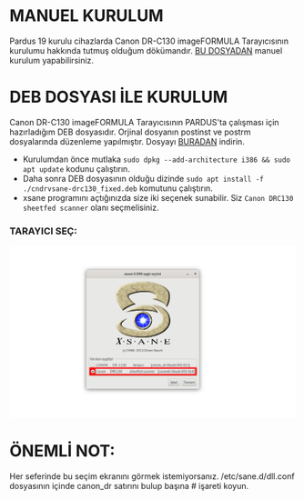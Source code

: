 # MANUEL KURULUM
Pardus 19 kurulu cihazlarda Canon DR-C130 imageFORMULA Tarayıcısının kurulumu hakkında tutmuş olduğum dökümandır. [BU DOSYADAN](https://github.com/yahyayildirim/canon_dr_c130/blob/main/dr-c130-tan%C4%B1tma.txt) manuel kurulum yapabilirsiniz.


# DEB DOSYASI İLE KURULUM
Canon DR-C130 imageFORMULA Tarayıcısının PARDUS'ta çalışması için hazırladığım DEB dosyasıdır. Orjinal dosyanın postinst ve postrm dosyalarında düzenleme yapılmıştır. Dosyayı [BURADAN](https://github.com/yahyayildirim/canon_dr_c130/blob/main/cndrvsane-drc130_fixed.deb?raw=true) indirin.
* Kurulumdan önce mutlaka `sudo dpkg --add-architecture i386 && sudo apt update` kodunu çalıştırın.
* Daha sonra DEB dosyasının olduğu dizinde `sudo apt install -f ./cndrvsane-drc130_fixed.deb` komutunu çalıştırın.
* xsane programını açtığınızda size iki seçenek sunabilir. Siz `Canon DRC130 sheetfed scanner` olanı seçmelisiniz.

### TARAYICI SEÇ:
![SEÇİM EKRANI](https://github.com/yahyayildirim/canon_dr_c130/blob/main/canon_drc130_secim_ekrani.jpg)


# ÖNEMLİ NOT:
Her seferinde bu seçim ekranını görmek istemiyorsanız. /etc/sane.d/dll.conf dosyasının içinde canon_dr satırını bulup başına # işareti koyun.
